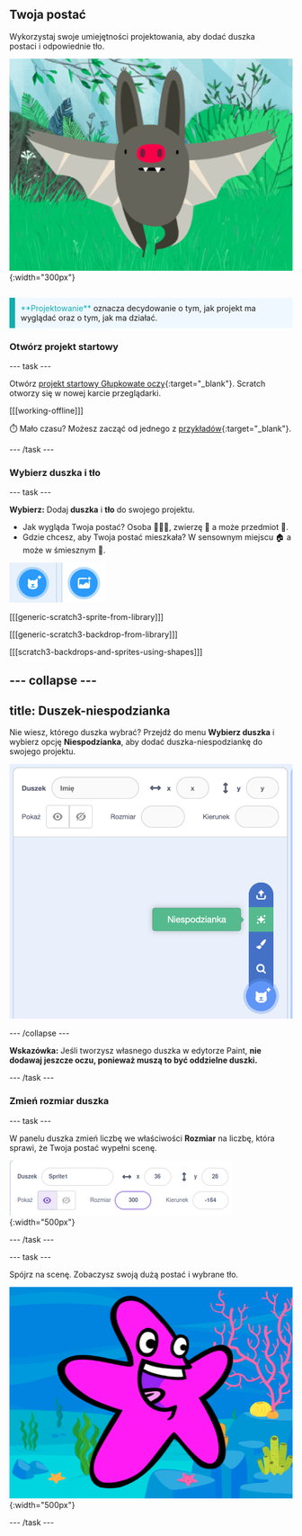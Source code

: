 ## Twoja postać

<div style="display: flex; flex-wrap: wrap">
<div style="flex-basis: 200px; flex-grow: 1; margin-right: 15px;">
Wykorzystaj swoje umiejętności projektowania, aby dodać duszka postaci i odpowiednie tło. 
</div>
<div>

![Duża postać.](images/character.png){:width="300px"}    

</div>
</div>

<p style="border-left: solid; border-width:10px; border-color: #0faeb0; background-color: aliceblue; padding: 10px;">
<span style="color: #0faeb0">**Projektowanie**</span> oznacza decydowanie o tym, jak projekt ma wyglądać oraz o tym, jak ma działać. 
</p>

### Otwórz projekt startowy

--- task ---

Otwórz [projekt startowy Głupkowate oczy](https://scratch.mit.edu/projects/582221984/editor){:target="_blank"}. Scratch otworzy się w nowej karcie przeglądarki.

[[[working-offline]]]

⏱️ Mało czasu? Możesz zacząć od jednego z [przykładów](https://scratch.mit.edu/studios/29029028){:target="_blank"}.

--- /task ---

### Wybierz duszka i tło

--- task ---

**Wybierz:** Dodaj **duszka** i **tło** do swojego projektu.

+ Jak wygląda Twoja postać? Osoba 🧜🏽‍♀️, zwierzę 🐶 a może przedmiot 🧸.
+ Gdzie chcesz, aby Twoja postać mieszkała? W sensownym miejscu 🏠 a może w śmiesznym 🎪.

![Ikona dodawania duszka i ikona dodawania tła obok siebie.](images/sprite-and-backdrop.png)

[[[generic-scratch3-sprite-from-library]]]

[[[generic-scratch3-backdrop-from-library]]]

[[[scratch3-backdrops-and-sprites-using-shapes]]]

--- collapse ---
---
title: Duszek-niespodzianka
---

Nie wiesz, którego duszka wybrać? Przejdź do menu **Wybierz duszka** i wybierz opcję **Niespodzianka**, aby dodać duszka-niespodziankę do swojego projektu.

![Opcja „Niespodzianka” w menu „Wybierz duszka”.](images/surprise-sprite.png)

--- /collapse ---

**Wskazówka:** Jeśli tworzysz własnego duszka w edytorze Paint, **nie dodawaj jeszcze oczu, ponieważ muszą to być oddzielne duszki.**

--- /task ---

### Zmień rozmiar duszka

--- task ---

W panelu duszka zmień liczbę we właściwości **Rozmiar** na liczbę, która sprawi, że Twoja postać wypełni scenę.

![](images/size-property.png){:width="500px"}

--- /task ---

--- task ---

Spójrz na scenę. Zobaczysz swoją dużą postać i wybrane tło.

![](images/large-sprite-stage.png){:width="500px"}

--- /task ---
